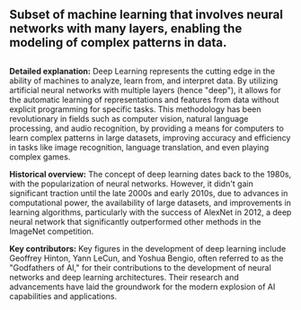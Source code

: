 ## Subset of machine learning that involves neural networks with many layers, enabling the modeling of complex patterns in data.
##

**Detailed explanation:** Deep Learning represents the cutting edge in the ability of machines to analyze, learn from, and interpret data. By utilizing artificial neural networks with multiple layers (hence "deep"), it allows for the automatic learning of representations and features from data without explicit programming for specific tasks. This methodology has been revolutionary in fields such as computer vision, natural language processing, and audio recognition, by providing a means for computers to learn complex patterns in large datasets, improving accuracy and efficiency in tasks like image recognition, language translation, and even playing complex games.

**Historical overview:** The concept of deep learning dates back to the 1980s, with the popularization of neural networks. However, it didn't gain significant traction until the late 2000s and early 2010s, due to advances in computational power, the availability of large datasets, and improvements in learning algorithms, particularly with the success of AlexNet in 2012, a deep neural network that significantly outperformed other methods in the ImageNet competition.

**Key contributors:** Key figures in the development of deep learning include Geoffrey Hinton, Yann LeCun, and Yoshua Bengio, often referred to as the "Godfathers of AI," for their contributions to the development of neural networks and deep learning architectures. Their research and advancements have laid the groundwork for the modern explosion of AI capabilities and applications.